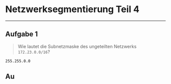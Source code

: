 # Netzwerksegmentierung Teil 4
___
## Aufgabe 1
> Wie lautet die Subnetzmaske des ungeteilten Netzwerks `172.23.0.0/16`?

`255.255.0.0`

## Au